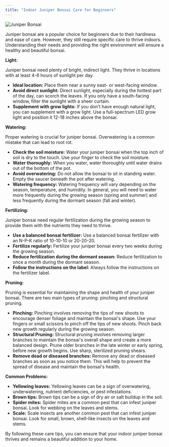 ```yaml
---
title: "Indoor Juniper Bonsai Care for Beginners"
---
```



![Juniper Bonsai](static/images/juniper-bonsai.jpg)

Juniper bonsai are a popular choice for beginners due to their hardiness and ease of care. However, they still require specific care to thrive indoors. Understanding their needs and providing the right environment will ensure a healthy and beautiful bonsai.

**Light:**

Juniper bonsai need plenty of bright, indirect light. They thrive in locations with at least 4-6 hours of sunlight per day.

*   **Ideal location:** Place them near a sunny east- or west-facing window.
*   **Avoid direct sunlight:** Direct sunlight, especially during the hottest part of the day, can scorch the leaves. If you only have a south-facing window, filter the sunlight with a sheer curtain.
*   **Supplement with grow lights:** If you don't have enough natural light, you can supplement with a grow light. Use a full-spectrum LED grow light and position it 12-18 inches above the bonsai.

**Watering:**

Proper watering is crucial for juniper bonsai. Overwatering is a common mistake that can lead to root rot.

*   **Check the soil moisture:** Water your juniper bonsai when the top inch of soil is dry to the touch. Use your finger to check the soil moisture.
*   **Water thoroughly:** When you water, water thoroughly until water drains out of the bottom of the pot.
*   **Avoid overwatering:** Do not allow the bonsai to sit in standing water. Empty the saucer beneath the pot after watering.
*   **Watering frequency:** Watering frequency will vary depending on the season, temperature, and humidity. In general, you will need to water more frequently during the growing season (spring and summer) and less frequently during the dormant season (fall and winter).

**Fertilizing:**

Juniper bonsai need regular fertilization during the growing season to provide them with the nutrients they need to thrive.

*   **Use a balanced bonsai fertilizer:** Use a balanced bonsai fertilizer with an N-P-K ratio of 10-10-10 or 20-20-20.
*   **Fertilize regularly:** Fertilize your juniper bonsai every two weeks during the growing season.
*   **Reduce fertilization during the dormant season:** Reduce fertilization to once a month during the dormant season.
*   **Follow the instructions on the label:** Always follow the instructions on the fertilizer label.

**Pruning:**

Pruning is essential for maintaining the shape and health of your juniper bonsai. There are two main types of pruning: pinching and structural pruning.

*   **Pinching:** Pinching involves removing the tips of new shoots to encourage denser foliage and maintain the bonsai's shape. Use your fingers or small scissors to pinch off the tips of new shoots. Pinch back new growth regularly during the growing season.
*   **Structural Pruning:** Structural pruning involves removing larger branches to maintain the bonsai's overall shape and create a more balanced design. Prune older branches in the late winter or early spring, before new growth begins. Use sharp, sterilized pruning shears.
*   **Remove dead or diseased branches:** Remove any dead or diseased branches as soon as you notice them. This will help to prevent the spread of disease and maintain the bonsai's health.

**Common Problems:**

*   **Yellowing leaves:** Yellowing leaves can be a sign of overwatering, underwatering, nutrient deficiencies, or pest infestations.
*   **Brown tips:** Brown tips can be a sign of dry air or salt buildup in the soil.
*   **Spider mites:** Spider mites are a common pest that can infest juniper bonsai. Look for webbing on the leaves and stems.
*   **Scale:** Scale insects are another common pest that can infest juniper bonsai. Look for small, brown, shell-like insects on the leaves and stems.

By following these care tips, you can ensure that your indoor juniper bonsai thrives and remains a beautiful addition to your home.